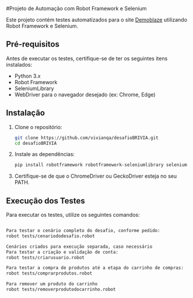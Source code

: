 #Projeto de Automação com Robot Framework e Selenium

Este projeto contém testes automatizados para o site [Demoblaze](https://www.demoblaze.com) utilizando Robot Framework e Selenium.

## Pré-requisitos

Antes de executar os testes, certifique-se de ter os seguintes itens instalados:

- Python 3.x
- Robot Framework
- SeleniumLibrary
- WebDriver para o navegador desejado (ex: Chrome, Edge)

## Instalação

1. Clone o repositório:
    ```bash
    git clone https://github.com/vivianqa/desafioBRIVIA.git
    cd desafioBRIVIA
    ```

2. Instale as dependências:
    ```bash
    pip install robotframework robotframework-seleniumlibrary selenium
    ```

3. Certifique-se de que o ChromeDriver ou GeckoDriver esteja no seu PATH.

## Execução dos Testes

Para executar os testes, utilize os seguintes comandos:

```bash

Para testar o cenário completo do desafio, conforme pedido:
robot tests/cenariododesafio.robot

Cenários criados para execução separada, caso necessário
Para testar a criação e validação de conta:
robot tests/criarusuario.robot

Para testar a compra de produtos até a etapa do carrinho de compras:
robot tests/comprarprodutos.robot

Para remover um produto do carrinho
robot tests/removerprodutodocarrinho.robot